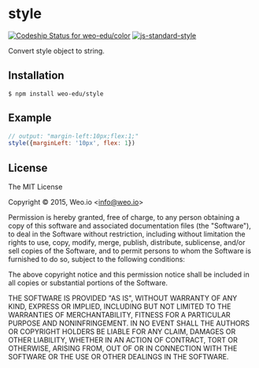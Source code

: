 
# style

[ ![Codeship Status for weo-edu/color](https://img.shields.io/codeship/7d082a00-fa8a-0132-de32-1a34b2d0f857/master.svg)](https://codeship.com/projects/86954) [![js-standard-style](https://img.shields.io/badge/code%20style-standard-brightgreen.svg?style=flat)](https://github.com/feross/standard)

Convert style object to string.

## Installation

    $ npm install weo-edu/style

## Example

```js
// output: "margin-left:10px;flex:1;"
style({marginLeft: '10px', flex: 1})
```

## License

The MIT License

Copyright &copy; 2015, Weo.io &lt;info@weo.io&gt;

Permission is hereby granted, free of charge, to any person obtaining a copy of this software and associated documentation files (the "Software"), to deal in the Software without restriction, including without limitation the rights to use, copy, modify, merge, publish, distribute, sublicense, and/or sell copies of the Software, and to permit persons to whom the Software is furnished to do so, subject to the following conditions:

The above copyright notice and this permission notice shall be included in all copies or substantial portions of the Software.

THE SOFTWARE IS PROVIDED "AS IS", WITHOUT WARRANTY OF ANY KIND, EXPRESS OR IMPLIED, INCLUDING BUT NOT LIMITED TO THE WARRANTIES OF MERCHANTABILITY, FITNESS FOR A PARTICULAR PURPOSE AND NONINFRINGEMENT. IN NO EVENT SHALL THE AUTHORS OR COPYRIGHT HOLDERS BE LIABLE FOR ANY CLAIM, DAMAGES OR OTHER LIABILITY, WHETHER IN AN ACTION OF CONTRACT, TORT OR OTHERWISE, ARISING FROM, OUT OF OR IN CONNECTION WITH THE SOFTWARE OR THE USE OR OTHER DEALINGS IN THE SOFTWARE.
